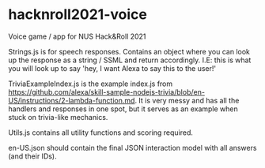 # hacknroll2021-voice
Voice game / app for NUS Hack&amp;Roll 2021

Strings.js is for speech responses. Contains an object where you can look up the response as a string / SSML and return accordingly. I.E: this is what you will look up to say 'hey, I want Alexa to say this to the user!'

TriviaExampleIndex.js is the example index.js from https://github.com/alexa/skill-sample-nodejs-trivia/blob/en-US/instructions/2-lambda-function.md. It is very messy and has all the handlers and responses in one spot, but it serves as an example when stuck on trivia-like mechanics.

Utils.js contains all utility functions and scoring required.

en-US.json should contain the final JSON interaction model with all answers (and their IDs).
